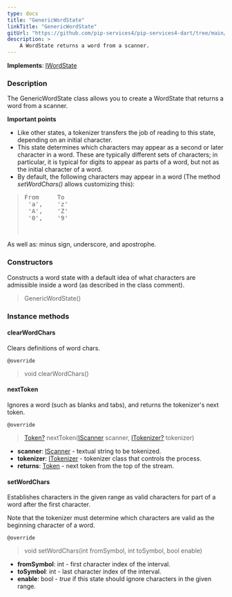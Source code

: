 ```yaml
---
type: docs
title: "GenericWordState"
linkTitle: "GenericWordState"
gitUrl: "https://github.com/pip-services4/pip-services4-dart/tree/main/pip-services4-expressions-dart"
description: > 
    A WordState returns a word from a scanner. 
---
```


**Implements**: [IWordState](../../iword_state)

### Description

The GenericWordState class allows you to create a WordState that returns a word from a scanner.

**Important points**

- Like other states, a tokenizer transfers the job of reading to this state, depending on an initial character.
- This state determines which characters may appear as a second or later character in a word. These are typically different sets of characters; in particular, it is typical for digits to appear as parts of a word, but not as the initial character of a word.
- By default, the following characters may appear in a word (The method *setWordChars()* allows customizing this):
<blockquote><pre>
From     To
 'a',    'z'
 'A',    'Z'
 '0',    '9'
   
</pre></blockquote>
As well as: minus sign, underscore, and apostrophe.

### Constructors
Constructs a word state with a default idea of what characters
are admissible inside a word (as described in the class comment).

> GenericWordState()

### Instance methods


#### clearWordChars
Clears definitions of word chars.

`@override`
> void clearWordChars()

#### nextToken
Ignores a word (such as blanks and tabs), and returns the tokenizer's next token.

`@override`
> [Token?](../../token) nextToken([IScanner](../../../io/iscanner) scanner, [ITokenizer?](../../itokenizer) tokenizer)

- **scanner**: [IScanner](../../../io/iscanner) - textual string to be tokenized.
- **tokenizer**: [ITokenizer](../../itokenizer) - tokenizer class that controls the process.
- **returns**: [Token](../../token) - next token from the top of the stream.

#### setWordChars
Establishes characters in the given range as valid characters for part of a word after the first character. 

Note that the tokenizer must determine which characters are valid as the beginning character of a word.

`@override`
> void setWordChars(int fromSymbol, int toSymbol, bool enable)

- **fromSymbol**: int - first character index of the interval.
- **toSymbol**: int - last character index of the interval.
- **enable**: bool - *true* if this state should ignore characters in the given range.
